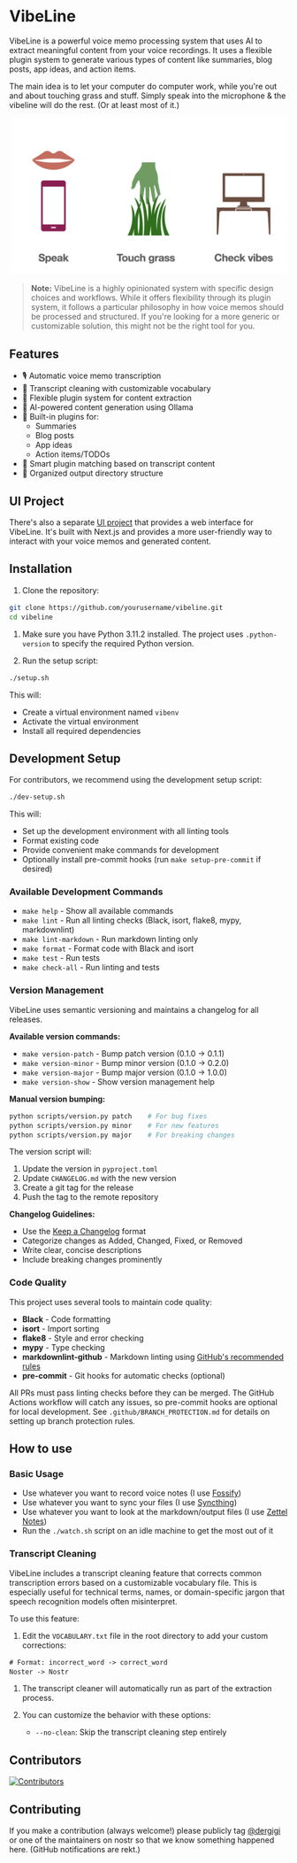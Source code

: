 # VibeLine

VibeLine is a powerful voice memo processing system that uses AI to extract meaningful content from your voice recordings. It uses a flexible plugin system to generate various types of content like summaries, blog posts, app ideas, and action items.

The main idea is to let your computer do computer work, while you're out and about touching grass and stuff. Simply speak into the microphone & the vibeline will do the rest. (Or at least most of it.)

![Touch Grass](touch-grass.png)

> **Note:** VibeLine is a highly opinionated system with specific design choices and workflows. While it offers flexibility through its plugin system, it follows a particular philosophy in how voice memos should be processed and structured. If you're looking for a more generic or customizable solution, this might not be the right tool for you.

## Features

- 🎙️ Automatic voice memo transcription
- 🧹 Transcript cleaning with customizable vocabulary
- 🔌 Flexible plugin system for content extraction
- 🤖 AI-powered content generation using Ollama
- 📝 Built-in plugins for:
  - Summaries
  - Blog posts
  - App ideas
  - Action items/TODOs
- 🎯 Smart plugin matching based on transcript content
- 📁 Organized output directory structure

## UI Project

There's also a separate [UI project](https://github.com/dergigi/vibeline-ui) that provides a web interface for VibeLine. It's built with Next.js and provides a more user-friendly way to interact with your voice memos and generated content.

## Installation

1. Clone the repository:

```bash
git clone https://github.com/yourusername/vibeline.git
cd vibeline
```

1. Make sure you have Python 3.11.2 installed. The project uses `.python-version` to specify the required Python version.

2. Run the setup script:

```bash
./setup.sh
```

This will:

- Create a virtual environment named `vibenv`
- Activate the virtual environment
- Install all required dependencies

## Development Setup

For contributors, we recommend using the development setup script:

```bash
./dev-setup.sh
```

This will:

- Set up the development environment with all linting tools
- Format existing code
- Provide convenient make commands for development
- Optionally install pre-commit hooks (run `make setup-pre-commit` if desired)

### Available Development Commands

- `make help` - Show all available commands
- `make lint` - Run all linting checks (Black, isort, flake8, mypy, markdownlint)
- `make lint-markdown` - Run markdown linting only
- `make format` - Format code with Black and isort
- `make test` - Run tests
- `make check-all` - Run linting and tests

### Version Management

VibeLine uses semantic versioning and maintains a changelog for all releases.

**Available version commands:**

- `make version-patch` - Bump patch version (0.1.0 → 0.1.1)
- `make version-minor` - Bump minor version (0.1.0 → 0.2.0)
- `make version-major` - Bump major version (0.1.0 → 1.0.0)
- `make version-show` - Show version management help

**Manual version bumping:**

```bash
python scripts/version.py patch    # For bug fixes
python scripts/version.py minor    # For new features
python scripts/version.py major    # For breaking changes
```

The version script will:

1. Update the version in `pyproject.toml`
2. Update `CHANGELOG.md` with the new version
3. Create a git tag for the release
4. Push the tag to the remote repository

**Changelog Guidelines:**

- Use the [Keep a Changelog](https://keepachangelog.com/) format
- Categorize changes as Added, Changed, Fixed, or Removed
- Write clear, concise descriptions
- Include breaking changes prominently

### Code Quality

This project uses several tools to maintain code quality:

- **Black** - Code formatting
- **isort** - Import sorting
- **flake8** - Style and error checking
- **mypy** - Type checking
- **markdownlint-github** - Markdown linting using [GitHub's recommended rules](https://github.com/github/markdownlint-github)
- **pre-commit** - Git hooks for automatic checks (optional)

All PRs must pass linting checks before they can be merged. The GitHub Actions workflow will catch any issues, so pre-commit hooks are optional for local development. See `.github/BRANCH_PROTECTION.md` for details on setting up branch protection rules.

## How to use

### Basic Usage

- Use whatever you want to record voice notes (I use [Fossify](https://github.com/FossifyOrg/Voice-Recorder))
- Use whatever you want to sync your files (I use [Syncthing](https://syncthing.net/))
- Use whatever you want to look at the markdown/output files (I use [Zettel Notes](https://www.zettelnotes.com/))
- Run the `./watch.sh` script on an idle machine to get the most out of it

### Transcript Cleaning

VibeLine includes a transcript cleaning feature that corrects common transcription errors based on a customizable vocabulary file. This is especially useful for technical terms, names, or domain-specific jargon that speech recognition models often misinterpret.

To use this feature:

1. Edit the `VOCABULARY.txt` file in the root directory to add your custom corrections:

```txt
# Format: incorrect_word -> correct_word
Noster -> Nostr
```

1. The transcript cleaner will automatically run as part of the extraction process.

2. You can customize the behavior with these options:
   - `--no-clean`: Skip the transcript cleaning step entirely

## Contributors

[![Contributors](https://contrib.rocks/image?repo=dergigi/vibeline)](https://github.com/dergigi/vibeline/graphs/contributors)

## Contributing

If you make a contribution (always welcome!) please publicly tag [@dergigi](https://njump.me/_@dergigi.com) or one of the maintainers on nostr so that we know something happened here. (GitHub notifications are rekt.)
